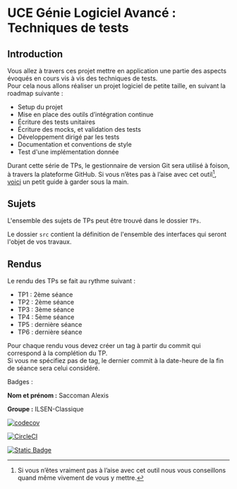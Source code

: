 # UCE Génie Logiciel Avancé : Techniques de tests

## Introduction

Vous allez à travers ces projet mettre en application une partie des aspects évoqués en cours vis à vis des techniques de tests.  
Pour cela nous allons réaliser un projet logiciel de petite taille, en suivant la roadmap suivante : 
- Setup du projet
- Mise en place des outils d’intégration continue
- Écriture des tests unitaires
- Écriture des mocks, et validation des tests
- Développement dirigé par les tests
- Documentation et conventions de style
- Test d'une implémentation donnée

Durant cette série de TPs, le gestionnaire de version Git sera utilisé à foison, à travers la plateforme GitHub. Si vous n’êtes pas à l’aise avec cet outil[^1], [voici](http://rogerdudler.github.io/git-guide/) un petit guide à garder sous la main.

## Sujets

L'ensemble des sujets de TPs peut être trouvé dans le dossier `TPs`.

Le dossier `src` contient la définition de l'ensemble des interfaces qui seront l'objet de vos travaux.

## Rendus

Le rendu des TPs se fait au rythme suivant :

- TP1 : 2ème séance
- TP2 : 2ème séance
- TP3 : 3ème séance
- TP4 : 5ème séance
- TP5 : dernière séance
- TP6 : dernière séance

Pour chaque rendu vous devez créer un tag à partir du commit qui correspond à la complétion du TP.  
Si vous ne spécifiez pas de tag, le dernier commit à la date-heure de la fin de séance sera celui considéré.

[^1]: Si vous n’êtes vraiment pas à l’aise avec cet outil nous vous conseillons quand même vivement de vous y mettre.

Badges :

**Nom et prénom :** Saccoman Alexis

**Groupe :** ILSEN-Classique

[![codecov](https://circleci.com/gh/AlexisSaccoman/ceri-m1-techniques-de-test.svg?style=svg)](https://app.circleci.com/pipelines/github/Corentin-RUIS/ceri-m1-techniques-de-test?branch=master)

[![CircleCI](https://codecov.io/gh/AlexisSaccoman/ceri-m1-techniques-de-test/branch/master/graph/badge.svg)]((https://app.codecov.io/gh/AlexisSaccoman/ceri-m1-techniques-de-test))

[![Static Badge](https://img.shields.io/badge/Documentation-Javadoc-blue)]([https://alexissaccoman.github.io/ceri-m1-techniques-de-test/apidocs/pokedex/api/package-summary.html](https://alexissaccoman.github.io/ceri-m1-techniques-de-test/TP%20-Techniques%20de%20test/target/site/apidocs/pokedex/api/package-summary.html))
